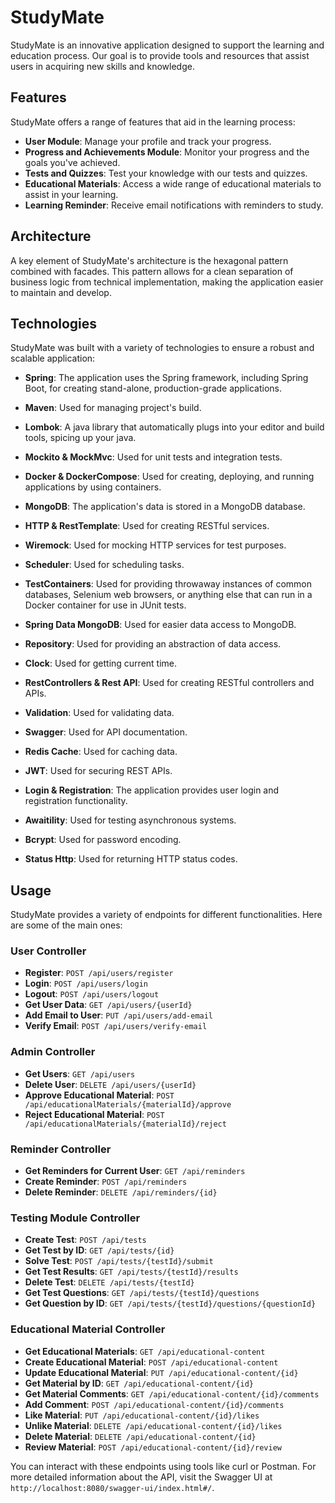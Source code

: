 # StudyMate

StudyMate is an innovative application designed to support the learning and education process. Our goal is to provide tools and resources that assist users in acquiring new skills and knowledge.

## Features

StudyMate offers a range of features that aid in the learning process:

- **User Module**: Manage your profile and track your progress.
- **Progress and Achievements Module**: Monitor your progress and the goals you've achieved.
- **Tests and Quizzes**: Test your knowledge with our tests and quizzes.
- **Educational Materials**: Access a wide range of educational materials to assist in your learning.
- **Learning Reminder**: Receive email notifications with reminders to study.

## Architecture

A key element of StudyMate's architecture is the hexagonal pattern combined with facades. This pattern allows for a clean separation of business logic from technical implementation, making the application easier to maintain and develop.
## Technologies

StudyMate was built with a variety of technologies to ensure a robust and scalable application:

- **Spring**: The application uses the Spring framework, including Spring Boot, for creating stand-alone, production-grade applications.

- **Maven**: Used for managing project's build.

- **Lombok**: A java library that automatically plugs into your editor and build tools, spicing up your java.

- **Mockito & MockMvc**: Used for unit tests and integration tests.

- **Docker & DockerCompose**: Used for creating, deploying, and running applications by using containers.

- **MongoDB**: The application's data is stored in a MongoDB database.

- **HTTP & RestTemplate**: Used for creating RESTful services.

- **Wiremock**: Used for mocking HTTP services for test purposes.

- **Scheduler**: Used for scheduling tasks.

- **TestContainers**: Used for providing throwaway instances of common databases, Selenium web browsers, or anything else that can run in a Docker container for use in JUnit tests.

- **Spring Data MongoDB**: Used for easier data access to MongoDB.

- **Repository**: Used for providing an abstraction of data access.

- **Clock**: Used for getting current time.

- **RestControllers & Rest API**: Used for creating RESTful controllers and APIs.

- **Validation**: Used for validating data.

- **Swagger**: Used for API documentation.

- **Redis Cache**: Used for caching data.

- **JWT**: Used for securing REST APIs.

- **Login & Registration**: The application provides user login and registration functionality.

- **Awaitility**: Used for testing asynchronous systems.

- **Bcrypt**: Used for password encoding.

- **Status Http**: Used for returning HTTP status codes.

## Usage

StudyMate provides a variety of endpoints for different functionalities. Here are some of the main ones:

### User Controller

- **Register**: `POST /api/users/register`
- **Login**: `POST /api/users/login`
- **Logout**: `POST /api/users/logout`
- **Get User Data**: `GET /api/users/{userId}`
- **Add Email to User**: `PUT /api/users/add-email`
- **Verify Email**: `POST /api/users/verify-email`

### Admin Controller

- **Get Users**: `GET /api/users`
- **Delete User**: `DELETE /api/users/{userId}`
- **Approve Educational Material**: `POST /api/educationalMaterials/{materialId}/approve`
- **Reject Educational Material**: `POST /api/educationalMaterials/{materialId}/reject`

### Reminder Controller

- **Get Reminders for Current User**: `GET /api/reminders`
- **Create Reminder**: `POST /api/reminders`
- **Delete Reminder**: `DELETE /api/reminders/{id}`

### Testing Module Controller

- **Create Test**: `POST /api/tests`
- **Get Test by ID**: `GET /api/tests/{id}`
- **Solve Test**: `POST /api/tests/{testId}/submit`
- **Get Test Results**: `GET /api/tests/{testId}/results`
- **Delete Test**: `DELETE /api/tests/{testId}`
- **Get Test Questions**: `GET /api/tests/{testId}/questions`
- **Get Question by ID**: `GET /api/tests/{testId}/questions/{questionId}`

### Educational Material Controller

- **Get Educational Materials**: `GET /api/educational-content`
- **Create Educational Material**: `POST /api/educational-content`
- **Update Educational Material**: `PUT /api/educational-content/{id}`
- **Get Material by ID**: `GET /api/educational-content/{id}`
- **Get Material Comments**: `GET /api/educational-content/{id}/comments`
- **Add Comment**: `POST /api/educational-content/{id}/comments`
- **Like Material**: `PUT /api/educational-content/{id}/likes`
- **Unlike Material**: `DELETE /api/educational-content/{id}/likes`
- **Delete Material**: `DELETE /api/educational-content/{id}`
- **Review Material**: `POST /api/educational-content/{id}/review`


You can interact with these endpoints using tools like curl or Postman. For more detailed information about the API, visit the Swagger UI at `http://localhost:8080/swagger-ui/index.html#/`.
